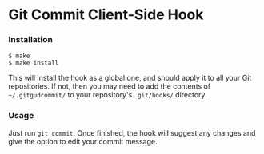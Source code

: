 Git Commit Client-Side Hook
===

### Installation

```
$ make
$ make install
```

This will install the hook as a global one, and should apply it to all your
Git repositories. If not, then you may need to add the contents of `~/.gitgudcommit/`
to your repository's `.git/hooks/` directory.

### Usage

Just run `git commit`. Once finished, the hook will suggest any changes and give
the option to edit your commit message.